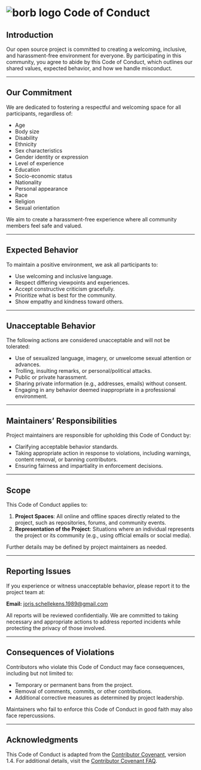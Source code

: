 # ![borb logo](https://github.com/jorisschellekens/borb/raw/master/logo/borb_64.png) Code of Conduct


## Introduction

Our open source project is committed to creating a welcoming, inclusive, and harassment-free environment for everyone. By participating in this community, you agree to abide by this Code of Conduct, which outlines our shared values, expected behavior, and how we handle misconduct.

---

## Our Commitment

We are dedicated to fostering a respectful and welcoming space for all participants, regardless of:

- Age  
- Body size  
- Disability  
- Ethnicity  
- Sex characteristics  
- Gender identity or expression  
- Level of experience  
- Education  
- Socio-economic status  
- Nationality  
- Personal appearance  
- Race  
- Religion  
- Sexual orientation  

We aim to create a harassment-free experience where all community members feel safe and valued.

---

## Expected Behavior

To maintain a positive environment, we ask all participants to:

- Use welcoming and inclusive language.  
- Respect differing viewpoints and experiences.  
- Accept constructive criticism gracefully.  
- Prioritize what is best for the community.  
- Show empathy and kindness toward others.

---

## Unacceptable Behavior

The following actions are considered unacceptable and will not be tolerated:

- Use of sexualized language, imagery, or unwelcome sexual attention or advances.  
- Trolling, insulting remarks, or personal/political attacks.  
- Public or private harassment.  
- Sharing private information (e.g., addresses, emails) without consent.  
- Engaging in any behavior deemed inappropriate in a professional environment.  

---

## Maintainers’ Responsibilities

Project maintainers are responsible for upholding this Code of Conduct by:

- Clarifying acceptable behavior standards.  
- Taking appropriate action in response to violations, including warnings, content removal, or banning contributors.  
- Ensuring fairness and impartiality in enforcement decisions.

---

## Scope

This Code of Conduct applies to:

1. **Project Spaces**: All online and offline spaces directly related to the project, such as repositories, forums, and community events.  
2. **Representation of the Project**: Situations where an individual represents the project or its community (e.g., using official emails or social media).  

Further details may be defined by project maintainers as needed.

---

## Reporting Issues

If you experience or witness unacceptable behavior, please report it to the project team at:

**Email:** joris.schellekens.1989@gmail.com  

All reports will be reviewed confidentially. We are committed to taking necessary and appropriate actions to address reported incidents while protecting the privacy of those involved.

---

## Consequences of Violations

Contributors who violate this Code of Conduct may face consequences, including but not limited to:

- Temporary or permanent bans from the project.  
- Removal of comments, commits, or other contributions.  
- Additional corrective measures as determined by project leadership.  

Maintainers who fail to enforce this Code of Conduct in good faith may also face repercussions.

---

## Acknowledgments

This Code of Conduct is adapted from the [Contributor Covenant](https://www.contributor-covenant.org), version 1.4. For additional details, visit the [Contributor Covenant FAQ](https://www.contributor-covenant.org/faq).  
